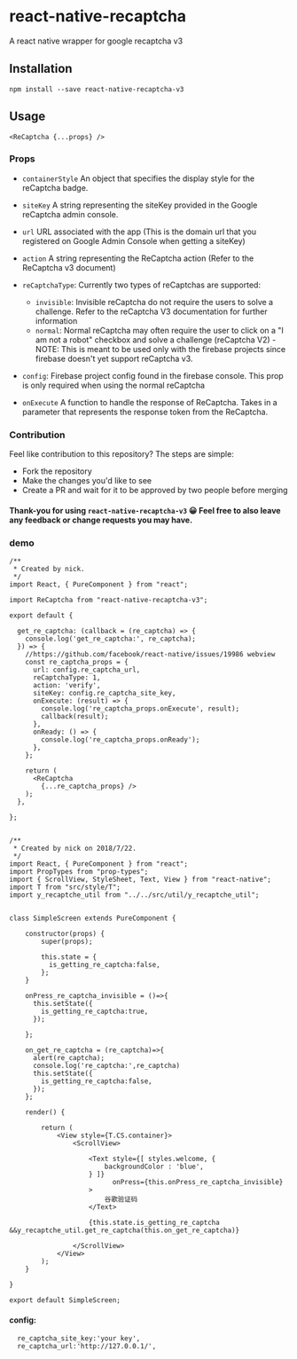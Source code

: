 # react-native-recaptcha
A react native wrapper for google recaptcha v3

## Installation
```
npm install --save react-native-recaptcha-v3
```

## Usage
```
<ReCaptcha {...props} />
```

### Props

* `containerStyle` An object that specifies the display style for the reCaptcha badge.

* `siteKey` A string representing the siteKey provided in the Google reCaptcha admin console.

* `url` URL associated with the app (This is the domain url that you registered on Google Admin Console when getting a siteKey)

* `action` A string representing the ReCaptcha action (Refer to the ReCaptcha v3 document)

* `reCaptchaType`: Currently two types of reCaptchas are supported:
  * `invisible`: Invisible reCaptcha do not require the users to solve a challenge. Refer to the reCaptcha V3 documentation for further information
  * `normal`: Normal reCaptcha may often require the user to click on a "I am not a robot" checkbox and solve a challenge (reCaptcha V2) - NOTE: This is meant to be used only with the firebase projects since firebase doesn't yet support reCaptcha v3.
  
* `config`: Firebase project config found in the firebase console. This prop is only required when using the normal reCaptcha

* `onExecute` A function to handle the response of ReCaptcha. Takes in a parameter that represents the
response token from the ReCaptcha.

### Contribution

Feel like contribution to this repository? The steps are simple:
* Fork the repository
* Make the changes you'd like to see
* Create a PR and wait for it to be approved by two people before merging

#### Thank-you for using `react-native-recaptcha-v3` 😀 Feel free to also leave any feedback or change requests you may have.


### demo
```
/**
 * Created by nick.
 */
import React, { PureComponent } from "react";

import ReCaptcha from "react-native-recaptcha-v3";

export default {

  get_re_captcha: (callback = (re_captcha) => {
    console.log('get_re_captcha:', re_captcha);
  }) => {
    //https://github.com/facebook/react-native/issues/19986 webview
    const re_captcha_props = {
      url: config.re_captcha_url,
      reCaptchaType: 1,
      action: 'verify',
      siteKey: config.re_captcha_site_key,
      onExecute: (result) => {
        console.log('re_captcha_props.onExecute', result);
        callback(result);
      },
      onReady: () => {
        console.log('re_captcha_props.onReady');
      },
    };

    return (
      <ReCaptcha
        {...re_captcha_props} />
    );
  },

};


```


```
/**
 * Created by nick on 2018/7/22.
 */
import React, { PureComponent } from "react";
import PropTypes from "prop-types";
import { ScrollView, StyleSheet, Text, View } from "react-native";
import T from "src/style/T";
import y_recaptche_util from "../../src/util/y_recaptche_util";


class SimpleScreen extends PureComponent {

    constructor(props) {
        super(props);

        this.state = {
          is_getting_re_captcha:false,
        };
    }

    onPress_re_captcha_invisible = ()=>{
      this.setState({
        is_getting_re_captcha:true,
      });

    };

    on_get_re_captcha = (re_captcha)=>{
      alert(re_captcha);
      console.log('re_captcha:',re_captcha)
      this.setState({
        is_getting_re_captcha:false,
      });
    };

    render() {

        return (
            <View style={T.CS.container}>
                <ScrollView>

                    <Text style={[ styles.welcome, {
                        backgroundColor : 'blue',
                    } ]}
                          onPress={this.onPress_re_captcha_invisible}
                    >
                        谷歌验证码
                    </Text>

                    {this.state.is_getting_re_captcha &&y_recaptche_util.get_re_captcha(this.on_get_re_captcha)}

                </ScrollView>
            </View>
        );
    }

}

export default SimpleScreen;
```

#### config:
```
  re_captcha_site_key:'your key',
  re_captcha_url:'http://127.0.0.1/',
```

